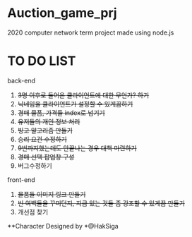 # Auction_game_prj

2020 computer network term project made using node.js

# TO DO LIST
back-end

1. ~~3명 이후로 들어온 클라이언트에 대한 무언가? 하기~~
2. ~~닉네임을 클라이언트가 설정할 수 있게끔하기~~
3. ~~경매 물품, 가격들 index로 넘기기~~
4. ~~유저들의 개인 정보 처리~~
5. ~~빙고 알고리즘 만들기~~
6. ~~승리 요건 수정하기~~
7. ~~9번까지했는데도 안끝나는 경우 대책 마련하기~~
8. ~~경매 선택 팝업창 구성~~
9. 버그수정하기

front-end

1. ~~물품들 이미지 링크 만들기~~
2. ~~빈 여백들을 꾸미던지, 지금 있는 것들 좀 강조할 수 있게끔 만들기~~
3. 개선점 찾기

**Character Designed by *@HakSiga
